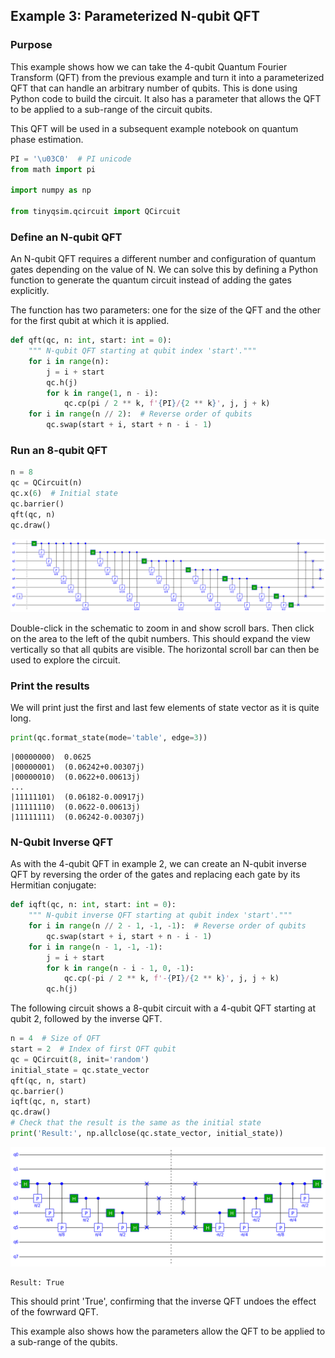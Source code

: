 $\newcommand{\bra}[1]{\left\langle{#1}\right|}
\newcommand{\ket}[1]{\left|{#1}\right\rangle}$
## Example 3: Parameterized N-qubit QFT

### Purpose

This example shows how we can take the 4-qubit Quantum Fourier Transform (QFT) from the previous example and turn it into a parameterized QFT that can handle an arbitrary number of qubits. This is done using Python code to build the circuit. It also has a parameter that allows the QFT to be applied to a sub-range of the circuit qubits. 

This QFT will be used in a subsequent example notebook on quantum phase estimation.


```python
PI = '\u03C0'  # PI unicode
from math import pi

import numpy as np

from tinyqsim.qcircuit import QCircuit
```

### Define an N-qubit QFT

An N-qubit QFT requires a different number and configuration of quantum gates depending on the value of N. We can solve this by defining a Python function to generate the quantum circuit instead of adding the gates explicitly.

The function has two parameters: one for the size of the QFT and the other for the first qubit at which it is applied.


```python
def qft(qc, n: int, start: int = 0):
    """ N-qubit QFT starting at qubit index 'start'."""
    for i in range(n):
        j = i + start
        qc.h(j)
        for k in range(1, n - i):
            qc.cp(pi / 2 ** k, f'{PI}/{2 ** k}', j, j + k)
    for i in range(n // 2):  # Reverse order of qubits
        qc.swap(start + i, start + n - i - 1)
```

### Run an 8-qubit QFT


```python
n = 8
qc = QCircuit(n)
qc.x(6)  # Initial state
qc.barrier()
qft(qc, n)
qc.draw()
```


    
![png](example_3_quantum_fourier_transform_files/example_3_quantum_fourier_transform_7_0.png)
    


Double-click in the schematic to zoom in and show scroll bars. Then click on the area to the left of the qubit numbers. This should expand the view vertically so that all qubits are visible. The horizontal scroll bar can then be used to explore the circuit.

### Print the results

We will print just the first and last few elements of state vector as it is quite long.


```python
print(qc.format_state(mode='table', edge=3))
```

    |00000000⟩  0.0625
    |00000001⟩  (0.06242+0.00307j)
    |00000010⟩  (0.0622+0.00613j)
    ...
    |11111101⟩  (0.06182-0.00917j)
    |11111110⟩  (0.0622-0.00613j)
    |11111111⟩  (0.06242-0.00307j)


### N-Qubit Inverse QFT

As with the 4-qubit QFT in example 2, we can create an N-qubit inverse QFT by reversing the order of the gates and replacing each gate by its Hermitian conjugate:


```python
def iqft(qc, n: int, start: int = 0):
    """ N-qubit inverse QFT starting at qubit index 'start'."""
    for i in range(n // 2 - 1, -1, -1):  # Reverse order of qubits
        qc.swap(start + i, start + n - i - 1)
    for i in range(n - 1, -1, -1):
        j = i + start
        for k in range(n - i - 1, 0, -1):
            qc.cp(-pi / 2 ** k, f'-{PI}/{2 ** k}', j, j + k)
        qc.h(j)
```

The following circuit shows a 8-qubit circuit with a 4-qubit QFT starting at qubit 2, followed by the inverse QFT.


```python
n = 4  # Size of QFT
start = 2  # Index of first QFT qubit
qc = QCircuit(8, init='random')
initial_state = qc.state_vector
qft(qc, n, start)
qc.barrier()
iqft(qc, n, start)
qc.draw()
# Check that the result is the same as the initial state
print('Result:', np.allclose(qc.state_vector, initial_state))
```


    
![png](example_3_quantum_fourier_transform_files/example_3_quantum_fourier_transform_16_0.png)
    


    Result: True


This should print 'True', confirming that the inverse QFT undoes the effect of the fowrward QFT.

This example also shows how the parameters allow the QFT to be applied to a sub-range of the qubits.
